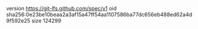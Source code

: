 version https://git-lfs.github.com/spec/v1
oid sha256:0e23be10beaa2a3af15a47ff54aa1107586ba77dc656eb488ed62a4d9f592e25
size 124299
